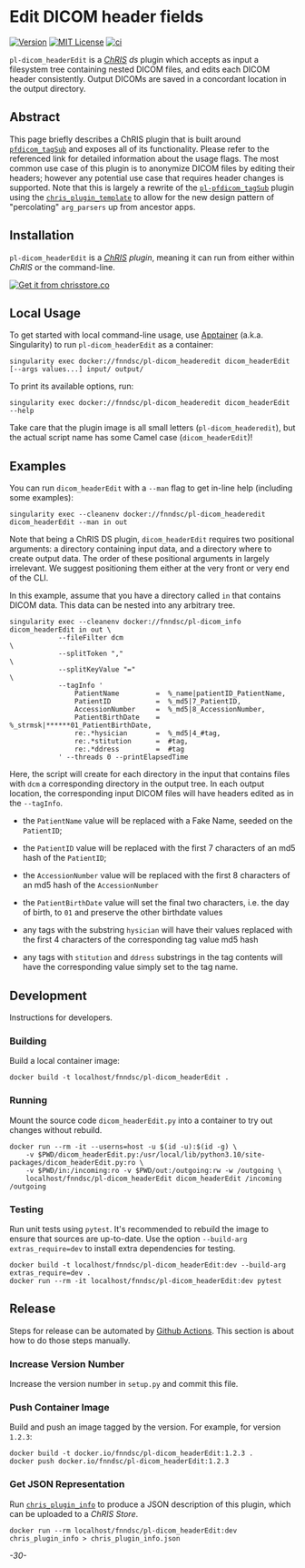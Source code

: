 # Edit DICOM header fields

[![Version](https://img.shields.io/docker/v/fnndsc/pl-dicom_headerEdit?sort=semver)](https://hub.docker.com/r/fnndsc/pl-dicom_headerEdit)
[![MIT License](https://img.shields.io/github/license/fnndsc/pl-dicom_headerEdit)](https://github.com/FNNDSC/pl-dicom_headerEdit/blob/main/LICENSE)
[![ci](https://github.com/FNNDSC/pl-dicom_headerEdit/actions/workflows/ci.yml/badge.svg)](https://github.com/FNNDSC/pl-dicom_headerEdit/actions/workflows/ci.yml)

`pl-dicom_headerEdit` is a [_ChRIS_](https://chrisproject.org/) _ds_ plugin which accepts as input a filesystem tree containing nested DICOM files, and edits each DICOM header consistently. Output DICOMs are saved in a concordant location in the output directory.

## Abstract

This page briefly describes a ChRIS plugin that is built around [`pfdicom_tagSub`](https://github.com/FNNDSC/pfdicom_tagSub) and exposes all of its functionality. Please refer to the referenced link for detailed information about the usage flags. The most common use case of this plugin is to anonymize DICOM files by editing their headers; however any potential use case that requires header changes is supported. Note that this is largely a rewrite of the [`pl-pfdicom_tagSub`](https://github.com/FNNDSC/pfdicom_tagSub) plugin using the [`chris_plugin_template`](https://github.com/FNNDSC/python-chrisapp-template) to allow for the new design pattern of "percolating" `arg_parsers` up from ancestor apps.

## Installation

`pl-dicom_headerEdit` is a _[ChRIS](https://chrisproject.org/) plugin_, meaning it can run from either within _ChRIS_ or the command-line.

[![Get it from chrisstore.co](https://ipfs.babymri.org/ipfs/QmaQM9dUAYFjLVn3PpNTrpbKVavvSTxNLE5BocRCW1UoXG/light.png)](https://chrisstore.co/plugin/pl-dicom_headerEdit)

## Local Usage

To get started with local command-line usage, use [Apptainer](https://apptainer.org/)
(a.k.a. Singularity) to run `pl-dicom_headerEdit` as a container:

```shell
singularity exec docker://fnndsc/pl-dicom_headeredit dicom_headerEdit [--args values...] input/ output/
```

To print its available options, run:

```shell
singularity exec docker://fnndsc/pl-dicom_headeredit dicom_headerEdit --help
```

Take care that the plugin image is all small letters (`pl-dicom_headeredit`), but the actual script name has some Camel case (`dicom_headerEdit`)!

## Examples

You can run `dicom_headerEdit` with a `--man` flag to get in-line help (including some examples):

```shell
singularity exec --cleanenv docker://fnndsc/pl-dicom_headeredit dicom_headerEdit --man in out   
```

Note that being a ChRIS DS plugin, `dicom_headerEdit` requires two positional arguments: a directory containing input data, and a directory where to create output data. The order of these positional arguments in largely irrelevant. We suggest positioning them either at the very front or very end of the CLI.

In this example, assume that you have a directory called `in` that contains DICOM data. This data can be nested into any arbitrary tree.

```shell
singularity exec --cleanenv docker://fnndsc/pl-dicom_info dicom_headerEdit in out \
            --fileFilter dcm                                                      \
            --splitToken ","                                                      \
            --splitKeyValue "="                                                   \
            --tagInfo '
                PatientName         =  %_name|patientID_PatientName,
                PatientID           =  %_md5|7_PatientID,
                AccessionNumber     =  %_md5|8_AccessionNumber,
                PatientBirthDate    =  %_strmsk|******01_PatientBirthDate,
                re:.*hysician       =  %_md5|4_#tag,
                re:.*stitution      =  #tag,
                re:.*ddress         =  #tag
            ' --threads 0 --printElapsedTime

```

Here, the script will create for each directory in the input that contains files with `dcm` a corresponding directory in the output tree. In each output location, the corresponding input DICOM files will have headers edited as in the `--tagInfo`.

* the ``PatientName`` value will be replaced with a Fake Name, seeded on the ``PatientID``;

* the ``PatientID`` value will be replaced with the first 7 characters of an md5 hash of the ``PatientID``;

* the ``AccessionNumber``  value will be replaced with the first 8 characters of an md5 hash of the `AccessionNumber`

* the ``PatientBirthDate`` value will set the final two characters, i.e. the day of birth, to ``01`` and preserve the other birthdate values

* any tags with the substring ``hysician`` will have their values replaced with the first 4 characters of the corresponding tag value md5 hash

* any tags with ``stitution`` and ``ddress`` substrings in the tag contents will have the corresponding value simply set to the tag name.

## Development

Instructions for developers.

### Building

Build a local container image:

```shell
docker build -t localhost/fnndsc/pl-dicom_headerEdit .
```

### Running

Mount the source code `dicom_headerEdit.py` into a container to try out changes without rebuild.

```shell
docker run --rm -it --userns=host -u $(id -u):$(id -g) \
    -v $PWD/dicom_headerEdit.py:/usr/local/lib/python3.10/site-packages/dicom_headerEdit.py:ro \
    -v $PWD/in:/incoming:ro -v $PWD/out:/outgoing:rw -w /outgoing \
    localhost/fnndsc/pl-dicom_headerEdit dicom_headerEdit /incoming /outgoing
```

### Testing

Run unit tests using `pytest`.
It's recommended to rebuild the image to ensure that sources are up-to-date.
Use the option `--build-arg extras_require=dev` to install extra dependencies for testing.

```shell
docker build -t localhost/fnndsc/pl-dicom_headerEdit:dev --build-arg extras_require=dev .
docker run --rm -it localhost/fnndsc/pl-dicom_headerEdit:dev pytest
```

## Release

Steps for release can be automated by [Github Actions](.github/workflows/ci.yml).
This section is about how to do those steps manually.

### Increase Version Number

Increase the version number in `setup.py` and commit this file.

### Push Container Image

Build and push an image tagged by the version. For example, for version `1.2.3`:

```
docker build -t docker.io/fnndsc/pl-dicom_headerEdit:1.2.3 .
docker push docker.io/fnndsc/pl-dicom_headerEdit:1.2.3
```

### Get JSON Representation

Run [`chris_plugin_info`](https://github.com/FNNDSC/chris_plugin#usage)
to produce a JSON description of this plugin, which can be uploaded to a _ChRIS Store_.

```shell
docker run --rm localhost/fnndsc/pl-dicom_headerEdit:dev chris_plugin_info > chris_plugin_info.json
```

_-30-_